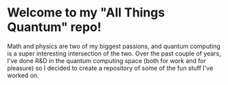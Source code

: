 # Welcome to my "All Things Quantum" repo!
Math and physics are two of my biggest passions, and quantum computing is a super interesting intersection of the two.  Over the past couple of years, I've done R&D in the quantum computing space (both for work and for pleasure) so I decided to create a repository of some of the fun stuff I've worked on.
